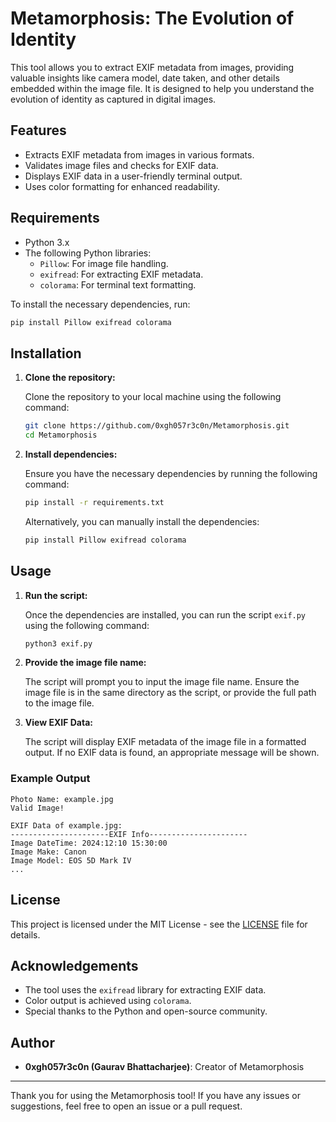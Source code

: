 # Metamorphosis: The Evolution of Identity

This tool allows you to extract EXIF metadata from images, providing valuable insights like camera model, date taken, and other details embedded within the image file. It is designed to help you understand the evolution of identity as captured in digital images.

## Features

- Extracts EXIF metadata from images in various formats.
- Validates image files and checks for EXIF data.
- Displays EXIF data in a user-friendly terminal output.
- Uses color formatting for enhanced readability.

## Requirements

- Python 3.x
- The following Python libraries:
  - `Pillow`: For image file handling.
  - `exifread`: For extracting EXIF metadata.
  - `colorama`: For terminal text formatting.

To install the necessary dependencies, run:

```bash
pip install Pillow exifread colorama
```

## Installation

1. **Clone the repository:**

   Clone the repository to your local machine using the following command:

   ```bash
   git clone https://github.com/0xgh057r3c0n/Metamorphosis.git
   cd Metamorphosis
   ```

2. **Install dependencies:**

   Ensure you have the necessary dependencies by running the following command:

   ```bash
   pip install -r requirements.txt
   ```

   Alternatively, you can manually install the dependencies:

   ```bash
   pip install Pillow exifread colorama
   ```

## Usage

1. **Run the script:**

   Once the dependencies are installed, you can run the script `exif.py` using the following command:

   ```bash
   python3 exif.py
   ```

2. **Provide the image file name:**

   The script will prompt you to input the image file name. Ensure the image file is in the same directory as the script, or provide the full path to the image file.

3. **View EXIF Data:**

   The script will display EXIF metadata of the image file in a formatted output. If no EXIF data is found, an appropriate message will be shown.

### Example Output

```plaintext
Photo Name: example.jpg
Valid Image!

EXIF Data of example.jpg:
----------------------EXIF Info----------------------
Image DateTime: 2024:12:10 15:30:00
Image Make: Canon
Image Model: EOS 5D Mark IV
...
```

## License

This project is licensed under the MIT License - see the [LICENSE](LICENSE) file for details.

## Acknowledgements

- The tool uses the `exifread` library for extracting EXIF data.
- Color output is achieved using `colorama`.
- Special thanks to the Python and open-source community.

## Author

- **0xgh057r3c0n (Gaurav Bhattacharjee)**: Creator of Metamorphosis

---

Thank you for using the Metamorphosis tool! If you have any issues or suggestions, feel free to open an issue or a pull request.
